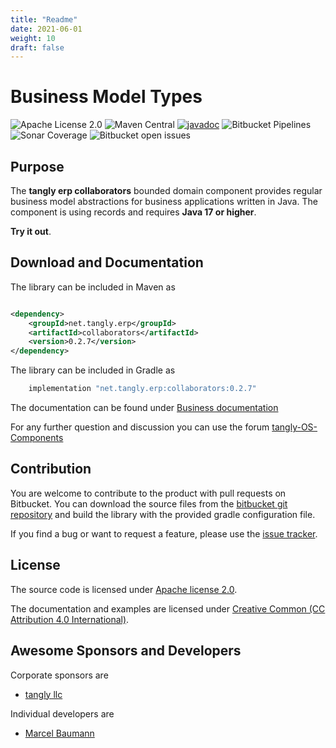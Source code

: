 ```yaml
---
title: "Readme"
date: 2021-06-01
weight: 10
draft: false
---
```


# Business Model Types

![Apache License 2.0](https://img.shields.io/badge/license-Apache%202-blue.svg)
![Maven Central](https://img.shields.io/maven-central/v/net.tangly/erp/collaborators.svg)
[![javadoc](https://javadoc.io/badge2/net.tangly/bus/javadoc.svg)](https://javadoc.io/doc/net.tangly.erp/collaborators)
![Bitbucket Pipelines](https://img.shields.io/bitbucket/pipelines/tangly-team/tangly-os.svg)
![Sonar Coverage](https://img.shields.io/sonar/https/sonarcloud.io/tangly-os-at-tangly.net/coverage.svg)
![Bitbucket open issues](https://img.shields.io/bitbucket/issues-raw/tangly/tangly-os.svg)

## Purpose

The **tangly erp collaborators** bounded domain component provides regular business model abstractions for business applications written in Java. The component is using records and requires **Java 17 or higher**.

**Try it out**.

## Download and Documentation

The library can be included in Maven as

```xml

<dependency>
    <groupId>net.tangly.erp</groupId>
    <artifactId>collaborators</artifactId>
    <version>0.2.7</version>
</dependency>
```

The library can be included in Gradle as

```groovy
    implementation "net.tangly.erp:collaborators:0.2.7"
```

The documentation can be found under [Business documentation](https://tangly-team.bitbucket.io/docs/erp/collaborators/)

For any further question and discussion you can use the forum [tangly-OS-Components](https://groups.google.com/g/tangly-os-components)

## Contribution

You are welcome to contribute to the product with pull requests on Bitbucket. You can download the source files from the
[bitbucket git repository](https://bitbucket.org/tangly-team/tangly-os.git) and build the library with the provided gradle configuration file.

If you find a bug or want to request a feature, please use the [issue tracker](https://bitbucket.org/tangly-team/tangly-os/issues).

## License

The source code is licensed under [Apache license 2.0](https://www.apache.org/licenses/LICENSE-2.0).

The documentation and examples are licensed under [Creative Common (CC Attribution 4.0 International)](https://creativecommons.org/licenses/by/4.0/).

## Awesome Sponsors and Developers

Corporate sponsors are

* [tangly llc](https://www.tangly.net)

Individual developers are

* [Marcel Baumann](https://linkedin.com/in/marcelbaumann)

